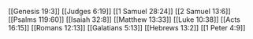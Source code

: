 [[Genesis 19:3]]
[[Judges 6:19]]
[[1 Samuel 28:24]]
[[2 Samuel 13:6]]
[[Psalms 119:60]]
[[Isaiah 32:8]]
[[Matthew 13:33]]
[[Luke 10:38]]
[[Acts 16:15]]
[[Romans 12:13]]
[[Galatians 5:13]]
[[Hebrews 13:2]]
[[1 Peter 4:9]]
